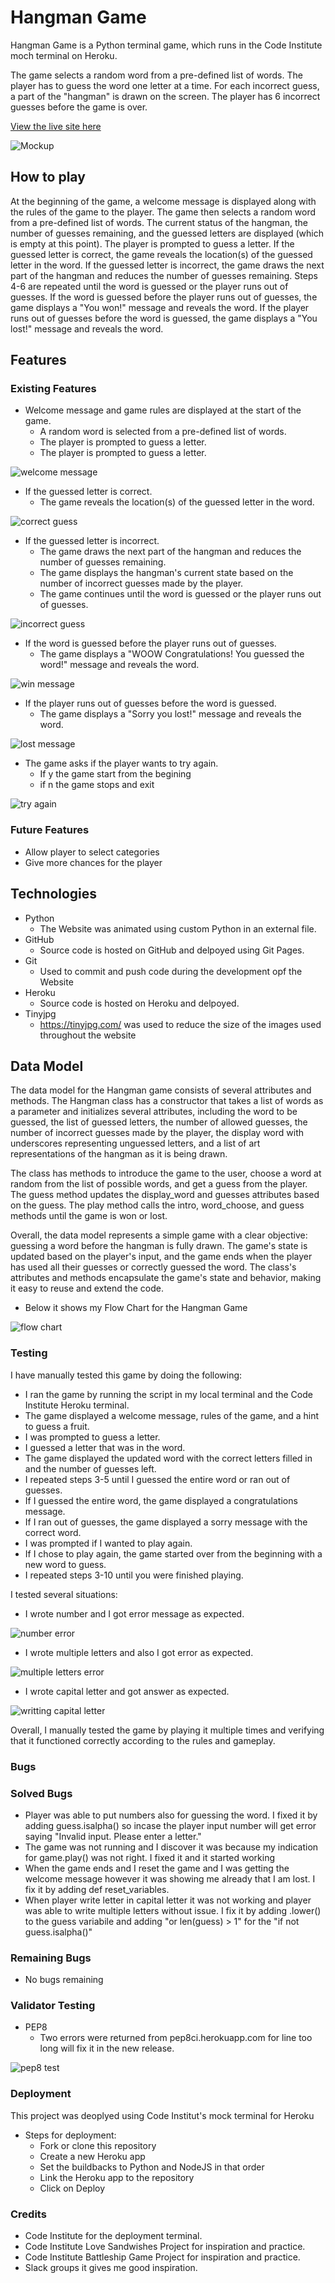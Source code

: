 # Hangman Game

Hangman Game is a Python terminal game, which runs in the Code Institute moch terminal on Heroku.

The game selects a random word from a pre-defined list of words. The player has to guess the word one letter at a time. For each incorrect guess, a part of the "hangman" is drawn on the screen. The player has 6 incorrect guesses before the game is over.

 [View the live site here](https://game-hangman2.herokuapp.com/#)

![Mockup](docs/readme_images/mockup.jpg)

## How to play

At the beginning of the game, a welcome message is displayed along with the rules of the game to the player. The game then selects a random word from a pre-defined list of words. The current status of the hangman, the number of guesses remaining, and the guessed letters are displayed (which is empty at this point). The player is prompted to guess a letter. If the guessed letter is correct, the game reveals the location(s) of the guessed letter in the word. If the guessed letter is incorrect, the game draws the next part of the hangman and reduces the number of guesses remaining. Steps 4-6 are repeated until the word is guessed or the player runs out of guesses. If the word is guessed before the player runs out of guesses, the game displays a "You won!" message and reveals the word. If the player runs out of guesses before the word is guessed, the game displays a "You lost!" message and reveals the word.

## Features 

### Existing Features

* Welcome message and game rules are displayed at the start of the game.
  * A random word is selected from a pre-defined list of words.
  * The player is prompted to guess a letter.
  * The player is prompted to guess a letter.

![welcome message](docs/readme_images/welcome_message.jpg)

* If the guessed letter is correct.
  * The game reveals the location(s) of the guessed letter in the word.

![correct guess](docs/readme_images/correct_guess.jpg)

* If the guessed letter is incorrect. 
  * The game draws the next part of the hangman and reduces the number of guesses remaining.
  * The game displays the hangman's current state based on the number of incorrect guesses made by the player.
  * The game continues until the word is guessed or the player runs out of guesses.

![incorrect guess](docs/readme_images/incorrect_guess.jpg)

* If the word is guessed before the player runs out of guesses. 
  * The game displays a "WOOW Congratulations! You guessed the word!" message and reveals the word.

![win message](docs/readme_images/win_message.jpg)

* If the player runs out of guesses before the word is guessed.
  * The game displays a "Sorry you lost!" message and reveals the word.

![lost message](docs/readme_images/lost_message.jpg)

* The game asks if the player wants to try again.
  * If y the game start from the begining
  * if n the game stops and exit

![try again](docs/readme_images/try_again.jpg)

### Future Features 

* Allow player to select categories
* Give more chances for the player

## Technologies

* Python
    * The Website was animated using custom Python in an external file.    
* GitHub
    * Source code is hosted on GitHub and delpoyed using Git Pages.
* Git 
    * Used to commit and push code during the development opf the Website
* Heroku
    * Source code is hosted on Heroku and delpoyed.
* Tinyjpg
    * https://tinyjpg.com/ was used to reduce the size of the images used throughout the website

## Data Model 

The data model for the Hangman game consists of several attributes and methods. The Hangman class has a constructor that takes a list of words as a parameter and initializes several attributes, including the word to be guessed, the list of guessed letters, the number of allowed guesses, the number of incorrect guesses made by the player, the display word with underscores representing unguessed letters, and a list of art representations of the hangman as it is being drawn.

The class has methods to introduce the game to the user, choose a word at random from the list of possible words, and get a guess from the player. The guess method updates the display_word and guesses attributes based on the guess. The play method calls the intro, word_choose, and guess methods until the game is won or lost.

Overall, the data model represents a simple game with a clear objective: guessing a word before the hangman is fully drawn. The game's state is updated based on the player's input, and the game ends when the player has used all their guesses or correctly guessed the word. The class's attributes and methods encapsulate the game's state and behavior, making it easy to reuse and extend the code.

* Below it shows my Flow Chart for the Hangman Game

![flow chart](docs/readme_images/flow_chart.jpeg)

### Testing

I have manually tested this game by doing the following:

* I ran the game by running the script in my local terminal and the Code Institute Heroku terminal.
* The game displayed a welcome message, rules of the game, and a hint to guess a fruit.
* I was prompted to guess a letter.
* I guessed a letter that was in the word.
* The game displayed the updated word with the correct letters filled in and the number of guesses left.
* I repeated steps 3-5 until I guessed the entire word or ran out of guesses.
* If I guessed the entire word, the game displayed a congratulations message.
* If I ran out of guesses, the game displayed a sorry message with the correct word.
* I was prompted if I wanted to play again.
* If I chose to play again, the game started over from the beginning with a new word to guess.
* I repeated steps 3-10 until you were finished playing.

I tested several situations:

* I wrote number and I got error message as expected.

![number error](docs/testing/number_error.jpg)

* I wrote multiple letters and also I got error as expected.

![multiple letters error](docs/testing/multiple_letters_error.jpg)

* I wrote capital letter and got answer as expected.

![writting capital letter](docs/testing/writting_capital_letter.jpg)


Overall, I manually tested the game by playing it multiple times and verifying that it functioned correctly according to the rules and gameplay.

### Bugs

### Solved Bugs

* Player was able to put numbers also for guessing the word. I fixed it by adding guess.isalpha() so incase the player input number will get error saying "Invalid input. Please enter a letter." 
* The game was not running and I discover it was because my indication for game.play() was not right. I fixed it and it started working
* When the game ends and I reset the game and I was getting the welcome message however it was showing me already that I am lost. I fix it by adding def reset_variables.
* When player write letter in capital letter it was not working and player was able to write multiple letters without issue. I fix it by adding .lower() to the guess variabile and adding "or len(guess) > 1" for the "if not guess.isalpha()"

### Remaining Bugs

* No bugs remaining

### Validator Testing

* PEP8
  * Two errors were returned from pep8ci.herokuapp.com for line too long will fix it in the new release.

![pep8 test](docs/testing/pep8_test.jpg)

### Deployment

This project was deoplyed using Code Institut's mock terminal for Heroku

* Steps for deployment:
    * Fork or clone this repository
    * Create a new Heroku app
    * Set the buildbacks to Python and NodeJS in that order
    * Link the Heroku app to the repository
    * Click on Deploy

### Credits

* Code Institute for the deployment terminal.
* Code Institute Love Sandwishes Project for inspiration and practice.
* Code Institute Battleship Game Project for inspiration and practice.
* Slack groups it gives me good inspiration.  








